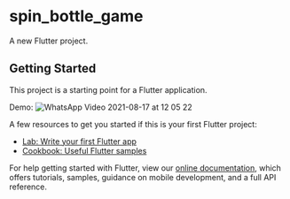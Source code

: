 # spin_bottle_game

A new Flutter project.

## Getting Started

This project is a starting point for a Flutter application.

Demo:
![WhatsApp Video 2021-08-17 at 12 05 22](https://user-images.githubusercontent.com/25239252/129676329-1ebe0392-f3ad-49ac-a975-0c2c3a733985.gif)

A few resources to get you started if this is your first Flutter project:

- [Lab: Write your first Flutter app](https://flutter.dev/docs/get-started/codelab)
- [Cookbook: Useful Flutter samples](https://flutter.dev/docs/cookbook)

For help getting started with Flutter, view our
[online documentation](https://flutter.dev/docs), which offers tutorials,
samples, guidance on mobile development, and a full API reference.
